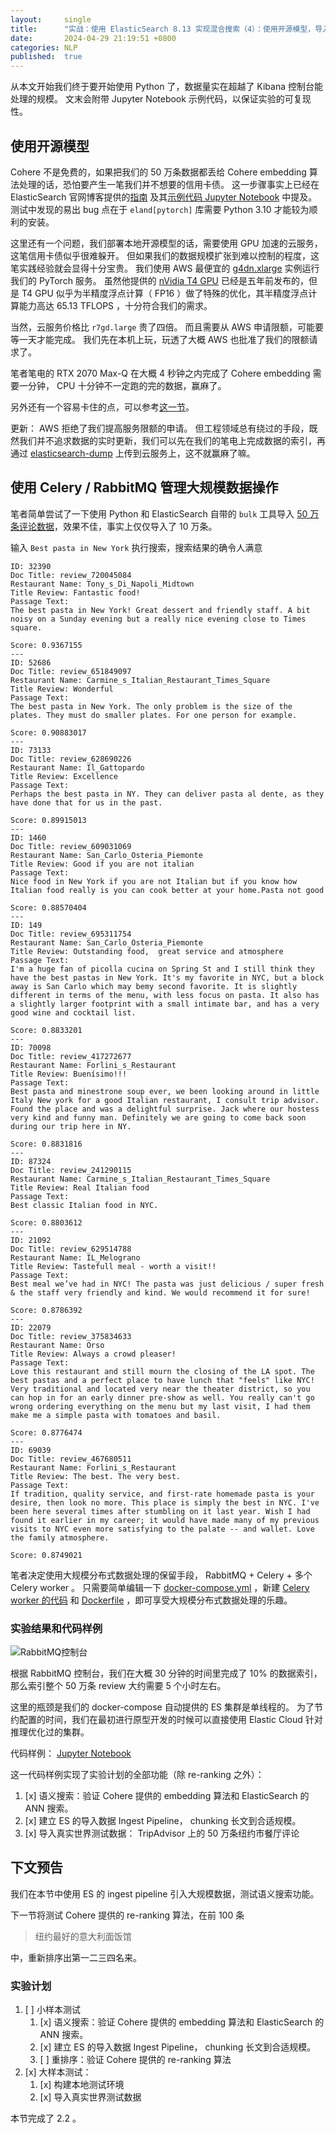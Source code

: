 ```yaml
---
layout:     single
title:      "实战：使用 ElasticSearch 8.13 实现混合搜索（4）：使用开源模型，导入真实世界数据"
date:       2024-04-29 21:19:51 +0800
categories: NLP
published:  true
---
```


从本文开始我们终于要开始使用 Python 了，数据量实在超越了 Kibana 控制台能处理的规模。
文末会附带 Jupyter Notebook 示例代码，以保证实验的可复现性。

## 使用开源模型

Cohere 不是免费的，如果把我们的 50 万条数据都丢给 Cohere embedding 算法处理的话，恐怕要产生一笔我们并不想要的信用卡债。
这一步骤事实上已经在 ElasticSearch 官网博客提供的[指南](https://www.elastic.co/search-labs/blog/chunking-via-ingest-pipelines) 及其[示例代码 Jupyter Notebook](https://github.com/elastic/elasticsearch-labs/blob/main/notebooks/document-chunking/with-index-pipelines.ipynb) 中提及。
测试中发现的易出 bug 点在于 `eland[pytorch]` 库需要 Python 3.10 才能较为顺利的安装。

这里还有一个问题，我们部署本地开源模型的话，需要使用 GPU 加速的云服务，这笔信用卡债似乎很难躲开。
但如果我们的数据规模扩张到难以控制的程度，这笔实践经验就会显得十分宝贵。
我们使用 AWS 最便宜的 [g4dn.xlarge](https://aws.amazon.com/ec2/instance-types/g4/) 实例运行我们的 PyTorch 服务。
虽然他提供的 [nVidia T4 GPU](https://www.techpowerup.com/gpu-specs/tesla-t4.c3316) 已经是五年前发布的，但是 T4 GPU 似乎为半精度浮点计算（ FP16 ）做了特殊的优化，其半精度浮点计算能力高达 65.13 TFLOPS ，十分符合我们的需求。

当然，云服务价格比 `r7gd.large` 贵了四倍。
而且需要从 AWS 申请限额，可能要等一天才能完成。
我们先在本机上玩，玩透了大概 AWS 也批准了我们的限额请求了。

笔者笔电的 RTX 2070 Max-Q 在大概 4 秒钟之内完成了 Cohere embedding 需要一分钟， CPU 十分钟不一定跑的完的数据，赢麻了。

另外还有一个容易卡住的点，可以参考[这一节](https://kitahara-saneyuki.github.io/terraform/guide-of-working-in-china-mainland/#conda)。

更新： AWS 拒绝了我们提高服务限额的申请。
但工程领域总有绕过的手段，既然我们并不追求数据的实时更新，我们可以先在我们的笔电上完成数据的索引，再通过 [elasticsearch-dump](https://github.com/elasticsearch-dump/elasticsearch-dump) 上传到云服务上，这不就赢麻了嘛。

## 使用 Celery / RabbitMQ 管理大规模数据操作

笔者简单尝试了一下使用 Python 和 ElasticSearch 自带的 `bulk` 工具导入 [50 万条评论数据](https://zenodo.org/records/6583422)，效果不佳，事实上仅仅导入了 10 万条。

输入 `Best pasta in New York` 执行搜索，搜索结果的确令人满意

```
ID: 32390
Doc Title: review_720045084
Restaurant Name: Tony_s_Di_Napoli_Midtown
Title Review: Fantastic food!
Passage Text:
The best pasta in New York! Great dessert and friendly staff. A bit noisy on a Sunday evening but a really nice evening close to Times square.

Score: 0.9367155
---
ID: 52686
Doc Title: review_651849097
Restaurant Name: Carmine_s_Italian_Restaurant_Times_Square
Title Review: Wonderful
Passage Text:
The best pasta in New York. The only problem is the size of the plates. They must do smaller plates. For one person for example.

Score: 0.90883017
---
ID: 73133
Doc Title: review_628690226
Restaurant Name: Il_Gattopardo
Title Review: Excellence
Passage Text:
Perhaps the best pasta in NY. They can deliver pasta al dente, as they have done that for us in the past.

Score: 0.89915013
---
ID: 1460
Doc Title: review_609031069
Restaurant Name: San_Carlo_Osteria_Piemonte
Title Review: Good if you are not italian
Passage Text:
Nice food in New York if you are not Italian but if you know how Italian food really is you can cook better at your home.Pasta not good

Score: 0.88570404
---
ID: 149
Doc Title: review_695311754
Restaurant Name: San_Carlo_Osteria_Piemonte
Title Review: Outstanding food,  great service and atmosphere 
Passage Text:
I'm a huge fan of picolla cucina on Spring St and I still think they have the best pastas in New York. It's my favorite in NYC, but a block away is San Carlo which may bemy second favorite. It is slightly different in terms of the menu, with less focus on pasta. It also has a slightly larger footprint with a small intimate bar, and has a very good wine and cocktail list.

Score: 0.8833201
---
ID: 70098
Doc Title: review_417272677
Restaurant Name: Forlini_s_Restaurant
Title Review: Buenísimo!!!
Passage Text:
Best pasta and minestrone soup ever, we been looking around in little Italy New york for a good Italian restaurant, I consult trip advisor. Found the place and was a delightful surprise. Jack where our hostess very kind and funny man. Definitely we are going to come back soon during our trip here in NY.

Score: 0.8831816
---
ID: 87324
Doc Title: review_241290115
Restaurant Name: Carmine_s_Italian_Restaurant_Times_Square
Title Review: Real Italian food
Passage Text:
Best classic Italian food in NYC.

Score: 0.8803612
---
ID: 21092
Doc Title: review_629514788
Restaurant Name: IL_Melograno
Title Review: Tastefull meal - worth a visit!!
Passage Text:
Best meal we’ve had in NYC! The pasta was just delicious / super fresh & the staff very friendly and kind. We would recommend it for sure!

Score: 0.8786392
---
ID: 22079
Doc Title: review_375834633
Restaurant Name: Orso
Title Review: Always a crowd pleaser!
Passage Text:
Love this restaurant and still mourn the closing of the LA spot. The best pastas and a perfect place to have lunch that "feels" like NYC! Very traditional and located very near the theater district, so you can hop in for an early dinner pre-show as well. You really can't go wrong ordering everything on the menu but my last visit, I had them make me a simple pasta with tomatoes and basil.

Score: 0.8776474
---
ID: 69039
Doc Title: review_467680511
Restaurant Name: Forlini_s_Restaurant
Title Review: The best. The very best.
Passage Text:
If tradition, quality service, and first-rate homemade pasta is your desire, then look no more. This place is simply the best in NYC. I've been here several times after stumbling on it last year. Wish I had found it earlier in my career; it would have made many of my previous visits to NYC even more satisfying to the palate -- and wallet. Love the family atmosphere.

Score: 0.8749021
```

笔者决定使用大规模分布式数据处理的保留手段， RabbitMQ + Celery + 多个 Celery worker 。
只需要简单编辑一下 [docker-compose.yml](https://github.com/kitahara-saneyuki/elastic-stack-docker-part-one/blob/main/docker-compose.yml#L222-L238) ，新建 [Celery worker 的代码](https://github.com/kitahara-saneyuki/elastic-stack-docker-part-one/blob/main/src/celery_tasks.py) 和 [Dockerfile](https://github.com/kitahara-saneyuki/elastic-stack-docker-part-one/blob/main/Dockerfile) ，即可享受大规模分布式数据处理的乐趣。

### 实验结果和代码样例

![RabbitMQ控制台](https://kitahara-saneyuki.github.io/assets/images/2024-04-29-hybrid-search-by-es-4-1.png)

根据 RabbitMQ 控制台，我们在大概 30 分钟的时间里完成了 10% 的数据索引，那么索引整个 50 万条 review 大约需要 5 个小时左右。

这里的瓶颈是我们的 docker-compose 自动提供的 ES 集群是单线程的。
为了节约配置的时间，我们在最初进行原型开发的时候可以直接使用 Elastic Cloud 针对推理优化过的集群。

代码样例： [Jupyter Notebook](https://github.com/elastic/elasticsearch-labs/blob/main/notebooks/document-chunking/with-index-pipelines.ipynb)

这一代码样例实现了实验计划的全部功能（除 re-ranking 之外）：
1.  [x] 语义搜索：验证 Cohere 提供的 embedding 算法和 ElasticSearch 的 ANN 搜索。
1.  [x] 建立 ES 的导入数据 Ingest Pipeline， chunking 长文到合适规模。
1.  [x] 导入真实世界测试数据： TripAdvisor 上的 50 万条纽约市餐厅评论

## 下文预告

我们在本节中使用 ES 的 ingest pipeline 引入大规模数据，测试语义搜索功能。

下一节将测试 Cohere 提供的 re-ranking 算法，在前 100 条

> 纽约最好的意大利面饭馆

中，重新排序出第一二三四名来。

### 实验计划

1.  [ ] 小样本测试
    1.  [x] 语义搜索：验证 Cohere 提供的 embedding 算法和 ElasticSearch 的 ANN 搜索。
    1.  [x] 建立 ES 的导入数据 Ingest Pipeline， chunking 长文到合适规模。
    1.  [ ] 重排序：验证 Cohere 提供的 re-ranking 算法
1.  [x] 大样本测试：
    1.  [x] 构建本地测试环境
    1.  [x] 导入真实世界测试数据

本节完成了 2.2 。

